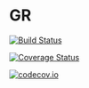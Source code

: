 # GR

[![Build Status](https://travis-ci.org/aaalexandrov/GR.jl.svg?branch=master)](https://travis-ci.org/aaalexandrov/GR.jl)

[![Coverage Status](https://coveralls.io/repos/aaalexandrov/GR.jl/badge.svg?branch=master&service=github)](https://coveralls.io/github/aaalexandrov/GR.jl?branch=master)

[![codecov.io](http://codecov.io/github/aaalexandrov/GR.jl/coverage.svg?branch=master)](http://codecov.io/github/aaalexandrov/GR.jl?branch=master)
